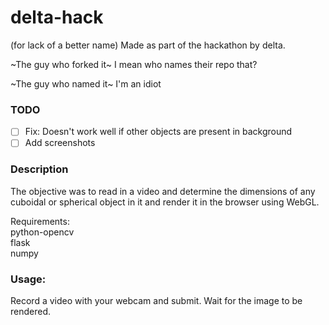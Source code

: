 # delta-hack
(for lack of a better name)
Made as part of the hackathon by delta. 

~The guy who forked it~
I mean who names their repo that?

~The guy who named it~
I'm an idiot

### TODO

- [ ] Fix: Doesn't work well if other objects are present in background
- [ ] Add screenshots

### Description

The objective was to read in a video and determine the dimensions of any cuboidal or spherical object in it and render it in the browser using WebGL.

Requirements:  
python-opencv  
flask  
numpy  

### Usage:

Record a video with your webcam and submit. Wait for the image to be rendered.

